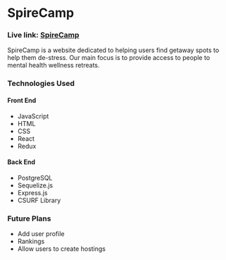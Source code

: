 # SpireCamp

### Live link: [SpireCamp](https://spirecamp.herokuapp.com/)

SpireCamp is a website dedicated to helping users find getaway spots to help them de-stress. Our main focus is to provide access to people to mental health wellness retreats.

### Technologies Used
#### Front End
* JavaScript
* HTML
* CSS
* React
* Redux

#### Back End
* PostgreSQL
* Sequelize.js
* Express.js
* CSURF Library

### Future Plans
* Add user profile
* Rankings
* Allow users to create hostings
